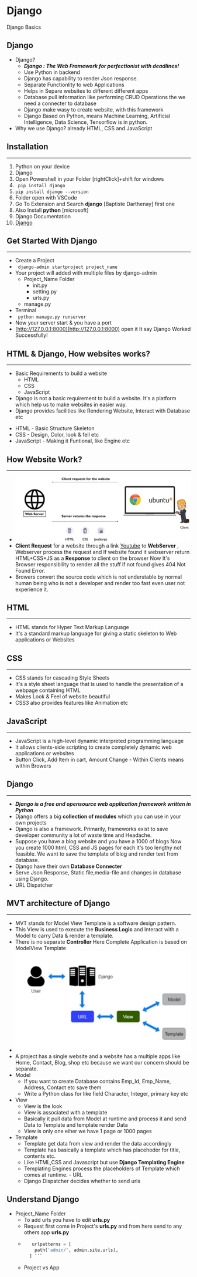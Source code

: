 # Django
Django Basics

## Django
- Django?
  - ***Django : The Web Framework for perfectionist with deadlines!***
  - Use Python in backend
  - Django has capability to render Json response.
  - Separate Functionlity to web Applications
  - Helps in Separe websites to different different apps
  - Database pull information like performing CRUD Operations the we need a connecter to database
  - Django make wasy to create website, with this framework
  - Django Based on Python, means Machine Learning, Artificial Intelligence, Data Science, Tensorflow is in python.
- Why we use Django? already HTML, CSS and JavaScript


## Installation
***
  1. Python on your device
  2. Django
  3. Open Powershell in your Folder [rightClick]+shift for windows
  4. ``` pip install django```
  5. ``` pip install django --version ```
  6. Folder open with VSCode
  7. Go To Extension and Search **django** [Baptiste Darthenay] first one
  8. Also Install **python** [microsoft]
  9. Django Documentation
  10. [Django](https://www.djangoproject.com/start/) 
 
## Get Started With Django
***
   - Create a Project
   - ``` django-admin startproject project_name```
   - Your project will added with multiple files by django-admin
     - Project_Name Folder
       - init.py
       - setting.py
       - urls.py
     - manage.py
   - Terminal
   - ``` python manage.py runserver```
   - Now your server start & you have a port
   - [http://127.0.0.1:8000](http://127.0.0.1:8000) open it It say Django Worked Successfully!

## HTML & Django, How websites works?
***
   - Basic Requirements to build a website
     - HTML
     - CSS
     - JavaScript
   - Django is not a basic requirement to build a website. It's a platform which help us to make websites in easier way.
   - Django provides facilities like Rendering Website, Interact with Database etc
   
   * HTML - Basic Structure Skeleton
   * CSS - Design, Color, look & fell etc
   * JavaScript - Making it Funtional, like Engine etc
 
## How Website Work?
***
   - ![Websitework](websiteWorking.jfif)
   - **Client Request** for a website through a link [Youtube](https://www.youtube.com/) to **WebServer** , Webserver process the request and If website found it webserver return HTML+CSS+JS as a **Response** to client on the browser Now It's Browser responsibility to render all the stuff if not found gives 404 Not Found Error.
   - Browers convert the source code which is not understable by normal human being who is not a developer and render too fast even user not experience it.
  
## HTML
***
   - HTML stands for Hyper Text Markup Language
   - It's a standard markup language for giving a static skeleton to Web applications or Websites
 
## CSS
***
   - CSS stands for cascading Style Sheets
   - It's a style sheet language that is used to handle the presentation of a webpage containing HTML
   - Makes Look & Feel of website beautiful
   - CSS3 also provides features like Animation etc
 
## JavaScript
***
   - JavaScript is a high-level dynamic interpreted programming language
   - It allows clients-side scripting to create completely dynamic web applications or websites
   - Button Click, Add Item in cart, Amount Change - Within Clients means within Browers
  
## Django
***
   - ***Django is a free and opensource web application framework written in Python***
   - Django offers a big **collection of modules** which you can use in your own projects
   - Django is also a framework. Primarily, frameworks exist to save developer community a lot of waste time and Headache.
   - Suppose you have a blog website and you have a 1000 of blogs Now you create 1000 html, CSS and JS pages for each it's too lengthy not feasible. We want to save the template of blog and render text from database.
   - Django have their own **Database Connecter**
   - Serve Json Response, Static file,media-file and changes in database using Django.
   - URL Dispatcher

## MVT architecture of Django
***

   - MVT stands for Model View Template is a software design pattern.
   - This View is used to execute the **Business Logic** and Interact with a Model to carry Data & render a template.
   - There is no separate **Controller** Here Complete Application is based on ModelView Template
   - ![MVT](mvt.jfif)
   - A project has a single website and a website has a multiple apps like Home, Contact, Blog, shop etc because we want our concern should be separate.
   - Model
      - If you want to create Database contains Emp_Id, Emp_Name, Address, Contact etc save them 
      - Write a Python class for like field Character, Integer, primary key etc 
   - View
      - View is the look
      - View is associated with a template
      - Basically it pull data from Model at runtime and process it and send Data to Template and template render Data
      - View is only one eiher we have 1 page or 1000 pages
   - Template
      - Template get data from view and render the data accordingly
      - Template has basically a template which has placehoder for title, contents etc.
      - Like HTML,CSS and Javascript but use **Django Templating Engine**
      - Templating Engines process the placeholders of Template which comes at runtime.
    - URL
      - Django Dispatcher decides whether to send urls
    
    
 ## Understand Django
   - Project_Name Folder
      - To add urls you have to edit **urls.py**
      - Request first come in Project's **urls.py** and from here send to any others app **urls.py** 
      - ```python
           urlpatterns = [
            path('admin/', admin.site.urls),
          ] ```
      - Project vs App
     

    
